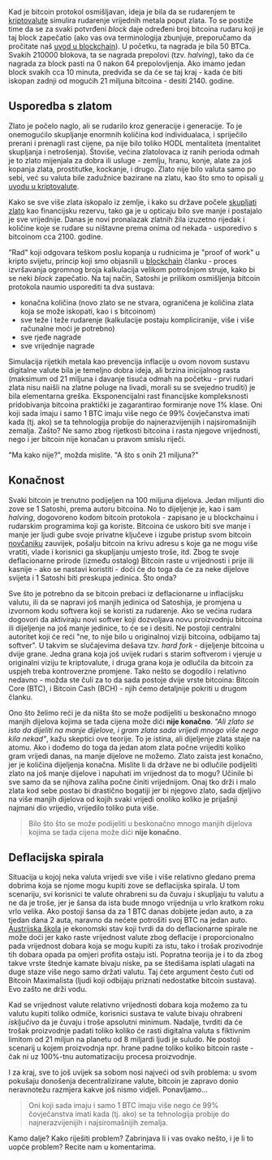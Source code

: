 Kad je bitcoin protokol osmišljavan, ideja je bila da se rudarenjem te [kriptovalute][cc] simulira rudarenje vrijednih metala poput zlata. To se postiže time da se za svaki potvrđeni _block_ daje određeni broj bitcoina rudaru koji je taj block zapečatio (ako vas ova terminologija zbunjuje, preporučamo da pročitate naš [uvod u blockchain][bc]). U početku, ta nagrada je bila 50 BTCa. Svakih 210000 blokova, ta se nagrada prepolovi (tzv. _halving_), tako da će nagrada za block pasti na 0 nakon 64 prepolovljenja. Ako imamo jedan block svakih cca 10 minuta, predviđa se da će se taj kraj - kada će biti iskopan zadnji od mogućih 21 miljuna bitcoina - desiti 2140. godine.

## Usporedba s zlatom

Zlato je počelo naglo, ali se rudarilo kroz generacije i generacije. To je onemogućilo skupljanje enormnih količina kod individualaca, i spriječilo prerani i prenagli rast cijene, pa nije bilo toliko HODL mentaliteta (mentalitet skupljanja i netrošenja). Štoviše, većina zlatolovaca iz ranih perioda odmah je to zlato mijenjala za dobra ili usluge - zemlju, hranu, konje, alate za još kopanja zlata, prostitutke, kockanje, i drugo. Zlato nije bilo valuta samo po sebi, već su valuta bile zadužnice bazirane na zlatu, kao što smo to opisali [u uvodu u kriptovalute][cc].

Kako se sve više zlata iskopalo iz zemlje, i kako su države počele [skupljati zlato][fortknox] kao financijsku rezervu, tako ga je u opticaju bilo sve manje i postajalo je sve vrijednije. Danas je novi pronalazak zlatnih žila izuzetno rijedak i količine koje se rudare su ništavne prema onima od nekada - usporedivo s bitcoinom cca 2100. godine.

"Rad" koji odgovara teškom poslu kopanja u rudnicima je "proof of work" u kripto svijetu, princip koji smo objasnili u [blockchain][bc] članku - proces izvršavanja ogromnog broja kalkulacija velikom potrošnjom struje, kako bi se neki _block_ zapečatio. Na taj način, Satoshi je prilikom osmišljenja bitcoin protokola naumio usporediti ta dva sustava: 

- konačna količina (novo zlato se ne stvara, ograničena je količina zlata koja se može iskopati, kao i s bitcoinom)
- sve teže i teže rudarenje (kalkulacije postaju kompliciranije, više i više računalne moći je potrebno)
- sve rjeđe nagrade
- sve vrijednije nagrade 

Simulacija rijetkih metala kao prevencija inflacije u ovom novom sustavu digitalne valute bila je temeljno dobra ideja, ali brzina inicijalnog rasta (maksimum od 21 miljuna i davanje tisuća odmah na početku - prvi rudari zlata nisu naišli na zlatne poluge na livadi, morali su se svejedno truditi) je bila elementarna greška. Eksponencijalni rast financijske kompleksnosti pridobivanja bitcoina praktički je zagarantirao formiranje nove 1% klase. Oni koji sada imaju i samo 1 BTC imaju više nego će 99% čovječanstva imati kada (tj. ako) se ta tehnologija probije do najnerazvijenijih i najsiromašnijih zemalja. Zašto? Ne samo zbog rijetkosti bitcoina i rasta njegove vrijednosti, nego i jer bitcoin nije konačan u pravom smislu riječi. 

"Ma kako nije?", možda mislite. "A što s onih 21 miljuna?"

## Konačnost

Svaki bitcoin je trenutno podijeljen na 100 miljuna dijelova. Jedan miljunti dio zove se 1 Satoshi, prema autoru bitcoina. No to dijeljenje je, kao i sam _halving_, dogovoreno kodom bitcoin protokola - zapisano je u blockchainu i rudarskim programima koji ga koriste. Bitcoina će uskoro biti sve manje i manje jer ljudi gube svoje privatne ključeve i izgube pristup svom bitcoin [novčaniku][wallet] zauvijek, pošalju bitcoin na krivu adresu s koje ga ne mogu više vratiti, vlade i korisnici ga skupljanju umjesto troše, itd. Zbog te svoje deflacionarne prirode (između ostalog) Bitcoin raste u vrijednosti i prije ili kasnije - ako se nastavi koristiti - doći će do toga da će za neke dijelove svijeta i 1 Satoshi biti preskupa jedinica. Što onda?

Sve što je potrebno da se bitcoin prebaci iz deflacionarne u inflacijsku valutu, ili da se napravi još manjih jedinica od Satoshija, je promjena u izvornom kodu softvera koji se koristi za rudarenje. Ako se većina rudara dogovori da aktiviraju novi softver koji dozvoljava novu proizvodnju bitcoina ili dijeljenje na još manje jedinice, to će se i desiti. Ne postoji centralni autoritet koji će reći "ne, to nije bilo u originalnoj viziji bitcoina, odbijamo taj softver". U takvim se slučajevima dešava tzv. _hard fork_ - dijeljenje bitcoina u dvije grane. Jedna grana koja još uvijek rudari s starim softverom i vjeruje u originalni viziju te kriptovalute, i druga grana koja je odlučila da bitcoin za uspjeh treba kontroverzne promjene. Tako nešto se dogodilo i relativno nedavno - možda ste čuli za to da sada postoje dvije vrste bitcoina: Bitcoin Core (BTC), i Bitcoin Cash (BCH) - njih ćemo detaljnije pokriti u drugom članku.

Ono što želimo reći je da ništa što se može podijeliti u beskonačno mnogo manjih dijelova kojima se tada cijena može dići **nije konačno**. _"Ali zlato se isto da dijeliti na manje dijelove, i gram zlata sada vrijedi mnogo više nego kila nekad"_, kažu skeptici ove teorije. To je istina, ali dijeljenje zlata staje na atomu. Ako i dođemo do toga da jedan atom zlata počne vrijediti koliko gram vrijedi danas, na manje dijelove ne možemo. Zlato zaista jest konačno, jer je količina dijeljenja konačna. Mislite li da države ne bi odlučile podijeliti zlato na još manje dijelove i napuhati im vrijednost da to mogu? Učinile bi sve samo da se njihova zaliha počne činiti vrijednijom. Onaj tko drži i malo zlata kod sebe postao bi drastično bogatiji jer bi njegovo zlato, sada djeljivo na više manjih dijelova od kojih svaki vrijedi onoliko koliko je prijašnji najmani dio vrijedio, vrijedilo toliko puta više.

> Bilo što što se može podijeliti u beskonačno mnogo manjih dijelova kojima se tada cijena može dići **nije konačno**.

## Deflacijska spirala

Situacija u kojoj neka valuta vrijedi sve više i više relativno gledano prema dobrima koja se njome mogu kupiti zove se deflacijska spirala. U tom scenariju, svi korisnici te valute ohrabreni su da čuvaju i skupljaju tu valutu a ne da je troše, jer je šansa da ista bude mnogo vrijednija u vrlo kratkom roku vrlo velika. Ako postoji šansa da za 1 BTC danas dobijete jedan auto, a za tjedan dana 2 auta, naravno da nećete potrošiti svoj BTC na jedan auto. [Austrijska škola](https://en.wikipedia.org/wiki/Austrian_School) je ekonomski stav koji tvrdi da do deflacionarne spirale ne može doći jer kako raste vrijednost valute zbog deflacije i proporcionalno pada vrijednost dobara koja se mogu kupiti za istu, tako i trošak prozivodnje tih dobara opada pa omjeri profita ostaju isti. Popratna teorija je i to da zbog takve vrste štednje kamate bivaju niske, pa se štedišama isplati ulagati na duge staze više nego samo držati valutu. Taj ćete argument često čuti od Bitcoin Maximalista (ljudi koji odbijaju priznati nedostatke bitcoin sustava). Evo zašto ne drži vodu. 

Kad se vrijednost valute relativno vrijednosti dobara koja možemo za tu valutu kupiti toliko odmiče, korisnici sustava te valute bivaju ohrabreni *isključivo* da je čuvaju i troše apsolutni minimum. Nadalje, tvrditi da će trošak proizvodnje padati toliko koliko će rasti digitalna valuta s fiktivnim limitom od 21 miljun na planetu od 8 miljardi ljudi je suludo. Ne postoji scenarij u kojem proizvodnja npr. hrane padne toliko koliko bitcoin raste - čak ni uz 100%-tnu automatizaciju procesa proizvodnje. 

I za kraj, sve to još uvijek sa sobom nosi najveći od svih problema: u svom pokušaju donošenja decentralizirane valute, bitcoin je zapravo donio neravnotežu razmjera kakve još nismo vidjeli. Ponavljamo... 

> Oni koji sada imaju i samo 1 BTC imaju više nego će 99% čovječanstva imati kada (tj. ako) se ta tehnologija probije do najnerazvijenijih i najsiromašnijih zemalja.

Kamo dalje? Kako riješiti problem? Zabrinjava li i vas ovako nešto, i je li to uopće problem? Recite nam u komentarima.

[fortknox]: https://en.wikipedia.org/wiki/United_States_Bullion_Depository
[bc]: https://bitfalls.com/hr/2017/08/20/blockchain-explained-blockchain-works/
[cc]: https://bitfalls.com/hr/2017/08/20/cryptocurrency/
[wallet]: https://bitfalls.com/hr/2017/08/31/what-cryptocurrency-wallet/
